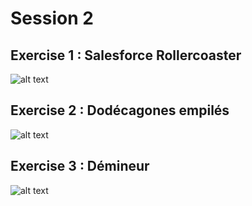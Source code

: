 # Session 2

## Exercise 1 : Salesforce Rollercoaster

![alt text][s2-ex1]

## Exercise 2 : Dodécagones empilés

![alt text][s2-ex2]

## Exercise 3 : Démineur

![alt text][s2-ex3]


[s2-ex1]: https://github.com/glegoux/mdf/blob/master/2017/session2/ex1/direction.png "s2-ex1"
[s2-ex2]: https://github.com/glegoux/mdf/blob/master/2017/session2/ex2/direction.png "s2-ex2"
[s2-ex3]: https://github.com/glegoux/mdf/blob/master/2017/session2/ex3/direction.png "s2-ex3"
